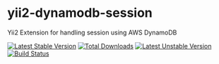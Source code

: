 # yii2-dynamodb-session
Yii2 Extension for handling session using AWS DynamoDB

[![Latest Stable Version](https://poser.pugx.org/urbanindo/yii2-dynamodb-session/v/stable.svg)](https://packagist.org/packages/urbanindo/yii2-dynamodb-session)
[![Total Downloads](https://poser.pugx.org/urbanindo/yii2-dynamodb-session/downloads.svg)](https://packagist.org/packages/urbanindo/yii2-dynamodb-session)
[![Latest Unstable Version](https://poser.pugx.org/urbanindo/yii2-dynamodb-session/v/unstable.svg)](https://packagist.org/packages/urbanindo/yii2-dynamodb-session)
[![Build Status](https://travis-ci.org/urbanindo/yii2-dynamodb-session.svg)](https://travis-ci.org/urbanindo/yii2-dynamodb-session)